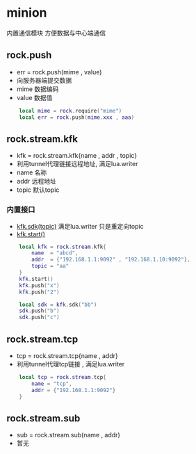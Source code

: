 # minion
内置通信模块 方便数据与中心端通信

## rock.push
- err = rock.push(mime , value)
- 向服务器端提交数据
- mime 数据编码
- value 数据值
```lua
    local mime = rock.require("mime")
    local err = rock.push(mime.xxx , aaa)
```

## rock.stream.kfk
- kfk = rock.stream.kfk{name , addr , topic}
- 利用tunnel代理链接远程地址, 满足lua.writer
- name 名称
- addr 远程地址
- topic 默认topic
### 内置接口
- [kfk.sdk(topic)]()  满足lua.writer 只是重定向topic
- [kfk.start()]()
```lua
    local kfk = rock.stream.kfk{
        name  = "abcd",
        addr  = {"192.168.1.1:9092" , "192.168.1.10:9092"},
        topic = "aa"
    }
    kfk.start()
    kfk.push("x")
    kfk.push("2")

    local sdk = kfk.sdk("bb")
    sdk.push("b")
    sdk.push("c")
```

## rock.stream.tcp
- tcp = rock.stream.tcp{name , addr}
- 利用tunnel代理tcp链接 , 满足lua.writer
```lua
    local tcp = rock.stream.tcp{
        name = "tcp",
        addr = {"192.168.1.1:9092"}
    }
```


## rock.stream.sub
- sub = rock.stream.sub(name , addr)
- 暂无
